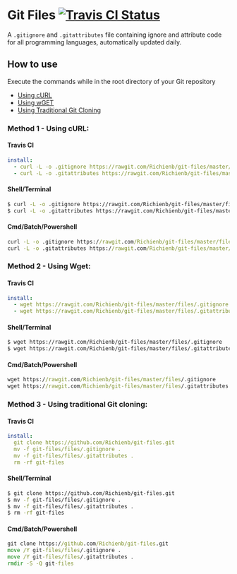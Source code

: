 # Git Files [![Travis CI Status](https://img.shields.io/travis/Richienb/git-files.svg?style=for-the-badge)](https://travis-ci.org/Richienb/git-files)

A `.gitignore` and `.gitattributes` file containing ignore and attribute code for all programming languages, automatically updated daily.

## How to use

Execute the commands while in the root directory of your Git repository

- [Using cURL](#method-1---using-curl)
- [Using wGET](#method-2---using-wget)
- [Using Traditional Git Cloning](#method-3---using-traditional-git-cloning)

### Method 1 - Using cURL:

#### Travis CI
```yml
install:
  - curl -L -o .gitignore https://rawgit.com/Richienb/git-files/master/files/.gitignore
  - curl -L -o .gitattributes https://rawgit.com/Richienb/git-files/master/files/.gitattributes
```

#### Shell/Terminal
```sh
$ curl -L -o .gitignore https://rawgit.com/Richienb/git-files/master/files/.gitignore
$ curl -L -o .gitattributes https://rawgit.com/Richienb/git-files/master/files/.gitattributes
```

#### Cmd/Batch/Powershell
```bat
curl -L -o .gitignore https://rawgit.com/Richienb/git-files/master/files/.gitignore
curl -L -o .gitattributes https://rawgit.com/Richienb/git-files/master/files/.gitattributes
```

### Method 2 - Using Wget:

#### Travis CI
```yml
install:
  - wget https://rawgit.com/Richienb/git-files/master/files/.gitignore
  - wget https://rawgit.com/Richienb/git-files/master/files/.gitattributes
```

#### Shell/Terminal
```sh
$ wget https://rawgit.com/Richienb/git-files/master/files/.gitignore
$ wget https://rawgit.com/Richienb/git-files/master/files/.gitattributes
```

#### Cmd/Batch/Powershell
```bat
wget https://rawgit.com/Richienb/git-files/master/files/.gitignore
wget https://rawgit.com/Richienb/git-files/master/files/.gitattributes
```

### Method 3 - Using traditional Git cloning:

#### Travis CI
```yml
install:
  git clone https://github.com/Richienb/git-files.git
  mv -f git-files/files/.gitignore .
  mv -f git-files/files/.gitattributes .
  rm -rf git-files
```

#### Shell/Terminal
```sh
$ git clone https://github.com/Richienb/git-files.git
$ mv -f git-files/files/.gitignore .
$ mv -f git-files/files/.gitattributes .
$ rm -rf git-files
```

#### Cmd/Batch/Powershell
```bat
git clone https://github.com/Richienb/git-files.git
move /Y git-files/files/.gitignore .
move /Y git-files/files/.gitattributes .
rmdir -S -Q git-files
```
